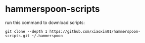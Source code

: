 # hammerspoon-scripts

run this command to download scripts:

    git clone --depth 1 https://github.com/xiaoxin01/hammerspoon-scripts.git ~/.hammerspoon